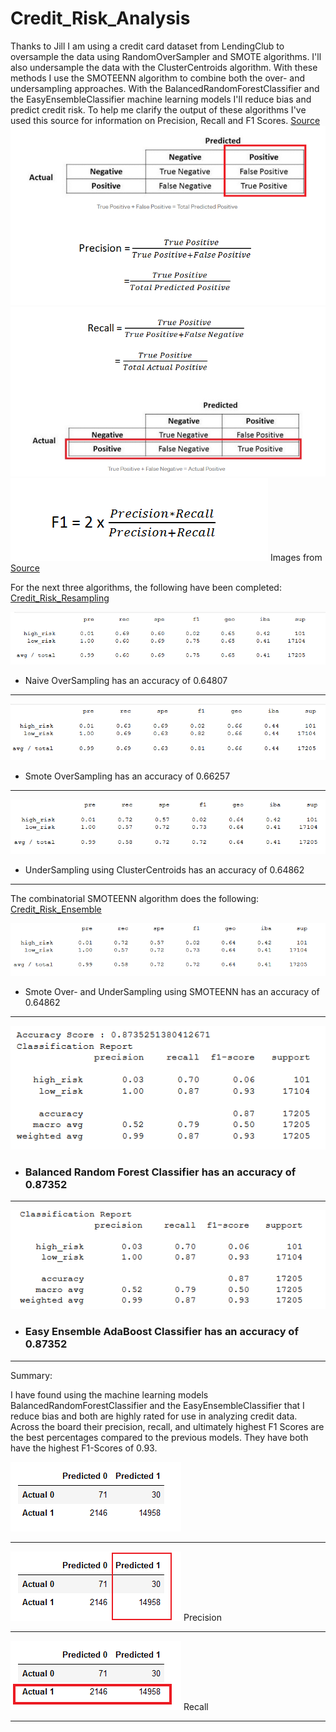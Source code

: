 # Credit_Risk_Analysis

Thanks to Jill I am using a credit card dataset from LendingClub to oversample the data using
RandomOverSampler and SMOTE algorithms. I'll also undersample the data with the ClusterCentroids 
algorithm. With these methods I use the SMOTEENN algorithm to combine both the over- and undersampling 
approaches. With the BalancedRandomForestClassifier and the EasyEnsembleClassifier machine learning 
models I'll reduce bias and predict credit risk. To help me clarify the output of these algorithms 
I've used this source for information on Precision, Recall and F1 Scores. 
[Source](https://towardsdatascience.com/accuracy-precision-recall-or-f1-331fb37c5cb9)
![images/Precision](images/Precision.PNG)
![images/Recall](images/Recall.PNG)
![images/F1Score](images/F1Score.PNG) 
Images from [Source](https://towardsdatascience.com/accuracy-precision-recall-or-f1-331fb37c5cb9)


For the next three algorithms, the following have been completed:
[Credit_Risk_Resampling](https://github.com/Mattiejordan/Credit_Risk_Analysis/blob/main/credit_risk_resampling.ipynb)


![images/1.NaiveOversampling0.64807](images/1.NaiveOversampling0.64807.PNG)
* Naive OverSampling has an accuracy of 0.64807
__________________________________________________________________________________
![images/2.smoteOversampling0.66257](images/2.smoteOversampling0.66257.PNG)
* Smote OverSampling has an accuracy of 0.66257
__________________________________________________________________________________
![images/3.undersampling0.648628](images/3.undersampling0.648628.PNG)
* UnderSampling using ClusterCentroids has an accuracy of 0.64862
__________________________________________________________________________________
The combinatorial SMOTEENN algorithm does the following:
[Credit_Risk_Ensemble](https://github.com/Mattiejordan/Credit_Risk_Analysis/blob/main/credit_risk_ensemble.ipynb)


![images/4.smoteennoverunder0.648629](images/4.smoteennoverunder0.648629.PNG)
* Smote Over- and UnderSampling using SMOTEENN has an accuracy of 0.64862
__________________________________________________________________________________
![images/5.balancedrandomforest0.87352513](images/5.balancedrandomforest0.87352513.PNG)
* ### Balanced Random Forest Classifier has an accuracy of 0.87352
__________________________________________________________________________________
![images/6.easyensembleadaboost0.873525](images/6.easyensembleadaboost0.873525.PNG)
* ### Easy Ensemble AdaBoost Classifier has an accuracy of 0.87352
__________________________________________________________________________________

Summary:

I have found using the machine learning models BalancedRandomForestClassifier and the EasyEnsembleClassifier
that I reduce bias and both are highly rated for use in analyzing credit data. Across the board their precision, 
recall, and ultimately highest F1 Scores are the best percentages compared to the previous models. They have 
both have the highest F1-Scores of 0.93. 

![images/3.easye](images/3.easye.PNG)
________________________________________________
![images/easyprecision](images/easyprecision.png)
Precision
________________________________________________
![images/easyrecall](images/easyrecall.png)
Recall
_______________________________________________